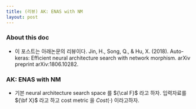 ```yaml
---
title: (리뷰) AK: ENAS with NM
layout: post 
--- 
```


### About this doc

- 이 포스트는 아래논문의 리뷰이다. 
Jin, H., Song, Q., & Hu, X. (2018). Auto-keras: Efficient neural architecture search with network morphism. arXiv preprint arXiv:1806.10282.

### AK: ENAS with NM

- 기븐 neural architecture search space 를 ${\cal F}$ 라고 하자. 입력자료를 ${\bf X}$ 라고 하고 cost metric 을 $Cost(\cdot)$ 이라고하자. 
